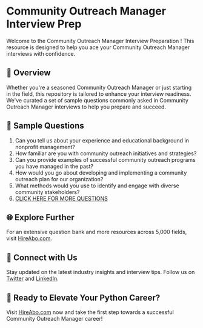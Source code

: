 # Community Outreach Manager Interview Prep

Welcome to the Community Outreach Manager Interview Preparation ! This resource is designed to help you ace your Community Outreach Manager interviews with confidence.

## 🚀 Overview

Whether you're a seasoned Community Outreach Manager or just starting in the field, this repository is tailored to enhance your interview readiness. We've curated a set of sample questions commonly asked in Community Outreach Manager interviews to help you prepare and succeed.

## 📝 Sample Questions

1. Can you tell us about your experience and educational background in nonprofit management?
2. How familiar are you with community outreach initiatives and strategies?
3. Can you provide examples of successful community outreach programs you have managed in the past?
4. How would you go about developing and implementing a community outreach plan for our organization?
5. What methods would you use to identify and engage with diverse community stakeholders?
6. [CLICK HERE FOR MORE QUESTIONS](https://hireabo.com/job/13_3_4/Community%20Outreach%20Manager)

## 🌐 Explore Further

For an extensive question bank and more resources across 5,000 fields, visit [HireAbo.com](https://www.hireabo.com).

## 📱 Connect with Us

Stay updated on the latest industry insights and interview tips. Follow us on [Twitter](https://twitter.com/hireabo) and [LinkedIn](https://www.linkedin.com/in/hire-abo-3609972a8/).

## 🚀 Ready to Elevate Your Python Career?

Visit [HireAbo.com](https://www.hireabo.com) now and take the first step towards a successful Community Outreach Manager career!